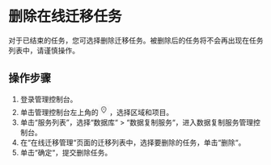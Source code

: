 # 删除在线迁移任务<a name="drs_03_0005"></a>

对于已结束的任务，您可选择删除迁移任务。被删除后的任务将不会再出现在任务列表中，请谨慎操作。

## 操作步骤<a name="section4298797218435"></a>

1.  登录管理控制台。
2.  单击管理控制台左上角的![](figures/zh-cn_image_0140299781.png)，选择区域和项目。
3.  单击“服务列表”，选择“数据库“  \>  “数据复制服务“，进入数据复制服务管理控制台。
4.  在“在线迁移管理“页面的迁移列表中，选择要删除的任务，单击“删除“。
5.  单击“确定“，提交删除任务。

